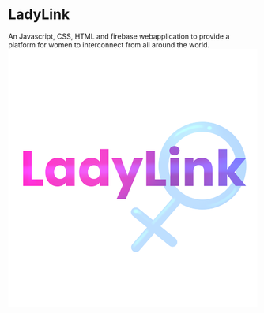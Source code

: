 # LadyLink 
An Javascript, CSS, HTML and firebase webapplication to provide a platform for women to interconnect from all around the world.
![](https://github.com/belhyto/LadyLink/blob/master/logo2_png.png)
